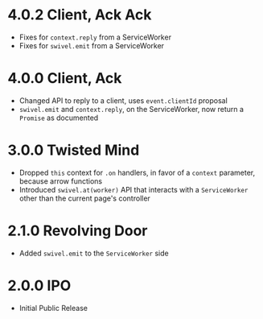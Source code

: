 # 4.0.2 Client, Ack Ack

- Fixes for `context.reply` from a ServiceWorker
- Fixes for `swivel.emit` from a ServiceWorker

# 4.0.0 Client, Ack

- Changed API to reply to a client, uses `event.clientId` proposal
- `swivel.emit` and `context.reply`, on the ServiceWorker, now return a `Promise` as documented

# 3.0.0 Twisted Mind

- Dropped `this` context for `.on` handlers, in favor of a `context` parameter, because arrow functions
- Introduced `swivel.at(worker)` API that interacts with a `ServiceWorker` other than the current page's controller

# 2.1.0 Revolving Door

- Added `swivel.emit` to the `ServiceWorker` side

# 2.0.0 IPO

- Initial Public Release
